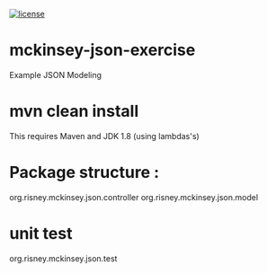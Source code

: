 

[![license](http://img.shields.io/badge/license-APACHE2-blue.svg?style=flat)](https://raw.githubusercontent.com/mrisney/api-ai-agent/master/LICENSE)

# mckinsey-json-exercise

Example JSON Modeling

# mvn clean install
This requires Maven and JDK 1.8 (using lambdas's)

# Package structure :
org.risney.mckinsey.json.controller
org.risney.mckinsey.json.model

# unit test
org.risney.mckinsey.json.test
